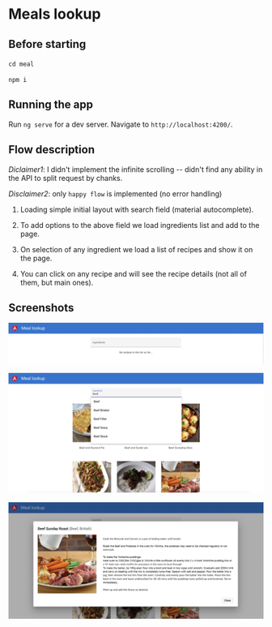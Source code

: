 # Meals lookup

## Before starting

`cd meal`

`npm i`

## Running the app

Run `ng serve` for a dev server. Navigate to `http://localhost:4200/`.

## Flow description

*Diclaimer1*: I didn't implement the infinite scrolling -- didn't find any ability in the API to split request by chanks.

*Disclaimer2*: only `happy flow` is implemented (no error handling)

1) Loading simple initial layout with search field (material autocomplete).

2) To add options to the above field we load ingredients list and add to the page.

3) On selection of any ingredient we load a list of recipes and show it on the page.

4) You can click on any recipe and will see the recipe details (not all of them, but main ones).

## Screenshots
![initial](./initial_screen.png)

![search](./search.png)

![details](./details.png)
